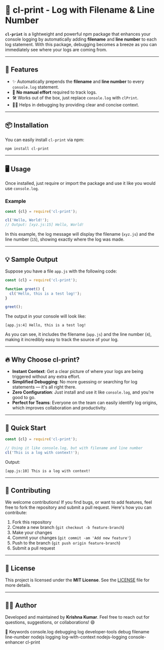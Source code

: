

# 🌟 cl-print - Log with Filename & Line Number 

**`cl-print`** is a lightweight and powerful npm package that enhances your console logging by automatically adding **filename** and **line number** to each log statement. With this package, debugging becomes a breeze as you can immediately see where your logs are coming from.

---

## 🚀 Features

- ✨ Automatically prepends the **filename** and **line number** to every `console.log` statement.
- 🎯 **No manual effort** required to track logs.
- 🛠️ Works out of the box, just replace `console.log` with `clPrint`.
- 🧑‍💻 Helps in debugging by providing clear and concise context.

---

## 📦 Installation

You can easily install `cl-print` via npm:

```bash
npm install cl-print
```

---

## 🖥️ Usage

Once installed, just require or import the package and use it like you would use `console.log`.

### Example

```javascript
const {cl} = require('cl-print');

cl('Hello, World!'); 
// Output: [xyz.js:15] Hello, World!
```

In this example, the log message will display the filename (`xyz.js`) and the line number (`15`), showing exactly where the log was made.

---

## 💡 Sample Output

Suppose you have a file `app.js` with the following code:

```javascript
const (cl} = require('cl-print');

function greet() {
  cl('Hello, this is a test log!');
}

greet();
```

The output in your console will look like:

```
[app.js:4] Hello, this is a test log!
```

As you can see, it includes the filename (`app.js`) and the line number (`4`), making it incredibly easy to track the source of your log.

---

## 🔥 Why Choose cl-print?

- **Instant Context**: Get a clear picture of where your logs are being triggered without any extra effort.
- **Simplified Debugging**: No more guessing or searching for log statements — it's all right there.
- **Zero Configuration**: Just install and use it like `console.log`, and you're good to go.
- **Perfect for Teams**: Everyone on the team can easily identify log origins, which improves collaboration and productivity.

---

## 🎉 Quick Start

```javascript
const {cl} = require('cl-print');

// Using it like console.log, but with filename and line number
cl('This is a log with context!');
```

Output:

```
[app.js:10] This is a log with context!
```

---

## 🤝 Contributing

We welcome contributions! If you find bugs, or want to add features, feel free to fork the repository and submit a pull request. Here's how you can contribute:

1. Fork this repository
2. Create a new branch (`git checkout -b feature-branch`)
3. Make your changes
4. Commit your changes (`git commit -am 'Add new feature'`)
5. Push to the branch (`git push origin feature-branch`)
6. Submit a pull request

---

## 📄 License

This project is licensed under the **MIT License**. See the [LICENSE](LICENSE) file for more details.

---

## 👨‍💻 Author

Developed and maintained by **Krishna Kumar**. Feel free to reach out for questions, suggestions, or collaborations! 😄

🔑 Keywords
console.log
debugging
log
developer-tools
debug
filename
line-number
nodejs
logging
log-with-context
nodejs-logging
console-enhancer
cl-print

<!-- 🔗 [Visit the GitHub Repo](https://github.com/your-username/cl-print) -->

